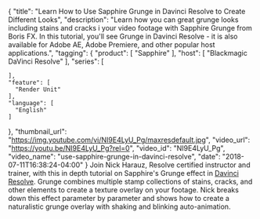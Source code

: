 {
  "title": "Learn How to Use Sapphire Grunge in Davinci Resolve to Create Different Looks",
  "description": "Learn how you can great grunge looks including stains and cracks i your video footage with Sapphire Grunge from Boris FX. In this tutorial, you'll see Grunge in Davinci Resolve - it is also available for Adobe AE, Adobe Premiere, and other popular host applications.",
  "tagging": {
    "product": [
      "Sapphire"
    ],
    "host": [
      "Blackmagic DaVinci Resolve"
    ],
    "series": [

    ],
    "feature": [
      "Render Unit"
    ],
    "language": [
      "English"
    ]
  },
  "thumbnail_url": "https://img.youtube.com/vi/NI9E4LyU_Pg/maxresdefault.jpg",
  "video_url": "https://youtu.be/NI9E4LyU_Pg?rel=0",
  "video_id": "NI9E4LyU_Pg",
  "video_name": "use-sapphire-grunge-in-davinci-resolve",
  "date": "2018-07-11T16:38:24-04:00"
}
Join Nick Harauz, Resolve certified instructor and trainer, with this in depth tutorial on Sapphire's Grunge effect in [Davinci Resolve](/products/sapphire-for-davinci-resolve/). Grunge combines multiple stamp collections of stains, cracks, and other elements to create a texture overlay on your footage. Nick breaks down this effect parameter by parameter and shows how to create a naturalistic grunge overlay with shaking and blinking auto-animation.
